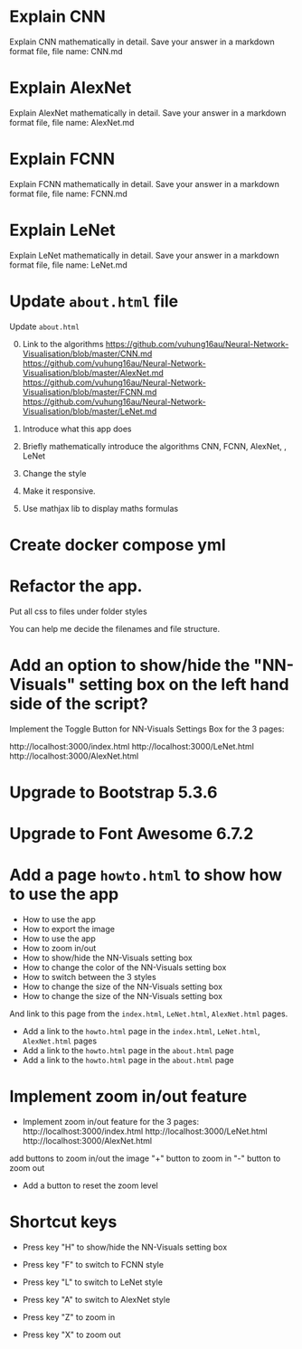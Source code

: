 # Explain CNN

Explain CNN mathematically in detail.
Save your answer in a markdown format file, file name: CNN.md

# Explain AlexNet

Explain AlexNet mathematically in detail.
Save your answer in a markdown format file, file name: AlexNet.md

# Explain FCNN

Explain FCNN mathematically in detail.
Save your answer in a markdown format file, file name: FCNN.md

# Explain LeNet

Explain LeNet mathematically in detail.
Save your answer in a markdown format file, file name: LeNet.md

# Update `about.html` file

Update `about.html` 

0. Link to the algorithms 
https://github.com/vuhung16au/Neural-Network-Visualisation/blob/master/CNN.md
https://github.com/vuhung16au/Neural-Network-Visualisation/blob/master/AlexNet.md
https://github.com/vuhung16au/Neural-Network-Visualisation/blob/master/FCNN.md
https://github.com/vuhung16au/Neural-Network-Visualisation/blob/master/LeNet.md

1. Introduce what this app does 
2. Briefly mathematically introduce the algorithms CNN, FCNN, AlexNet, , LeNet

3. Change the style 

4. Make it responsive. 

5. Use mathjax lib to display maths formulas

# Create docker compose yml 

# Refactor the app.

Put all css to files under folder styles

You can help me decide the filenames and file structure.

# Add an option to show/hide the "NN-Visuals" setting box on the left hand side of the script?

Implement the Toggle Button for NN-Visuals Settings Box for the 3 pages:

http://localhost:3000/index.html
http://localhost:3000/LeNet.html
http://localhost:3000/AlexNet.html

# Upgrade to Bootstrap 5.3.6

# Upgrade to Font Awesome 6.7.2

# Add a page `howto.html` to show how to use the app

- How to use the app
- How to export the image
- How to use the app
- How to zoom in/out
- How to show/hide the NN-Visuals setting box
- How to change the color of the NN-Visuals setting box
- How to switch between the 3 styles
- How to change the size of the NN-Visuals setting box
- How to change the size of the NN-Visuals setting box

And link to this page from the `index.html`, `LeNet.html`, `AlexNet.html` pages.
- Add a link to the `howto.html` page in the `index.html`, `LeNet.html`, `AlexNet.html` pages
- Add a link to the `howto.html` page in the `about.html` page
- Add a link to the `howto.html` page in the `about.html` page

# Implement zoom in/out feature
- Implement zoom in/out feature for the 3 pages:
http://localhost:3000/index.html
http://localhost:3000/LeNet.html
http://localhost:3000/AlexNet.html

add buttons to zoom in/out the image
"+" button to zoom in
"-" button to zoom out
- Add a button to reset the zoom level

# Shortcut keys

- Press key "H" to show/hide the NN-Visuals setting box
- Press key "F" to switch to FCNN style
- Press key "L" to switch to LeNet style
- Press key "A" to switch to AlexNet style

- Press key "Z" to zoom in
- Press key "X" to zoom out